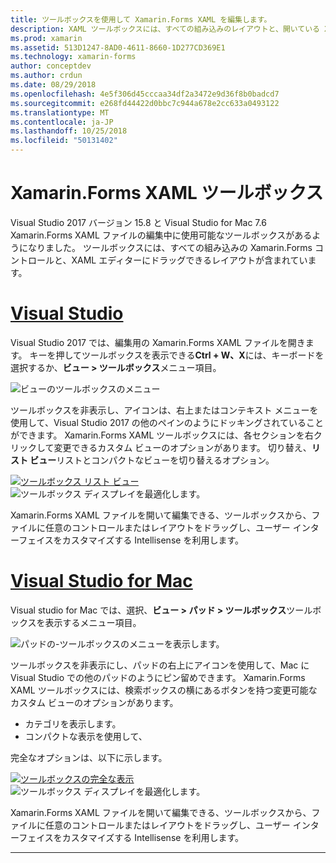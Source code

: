 ```yaml
---
title: ツールボックスを使用して Xamarin.Forms XAML を編集します。
description: XAML ツールボックスには、すべての組み込みのレイアウトと、開いている XAML ファイルに直接ドラッグできるコントロールが含まれています。
ms.prod: xamarin
ms.assetid: 513D1247-8AD0-4611-8660-1D277CD369E1
ms.technology: xamarin-forms
author: conceptdev
ms.author: crdun
ms.date: 08/29/2018
ms.openlocfilehash: 4e5f306d45cccaa34df2a3472e9d36f8b0badcd7
ms.sourcegitcommit: e268fd44422d0bbc7c944a678e2cc633a0493122
ms.translationtype: MT
ms.contentlocale: ja-JP
ms.lasthandoff: 10/25/2018
ms.locfileid: "50131402"
---
```

# <a name="xamarinforms-xaml-toolbox"></a>Xamarin.Forms XAML ツールボックス

Visual Studio 2017 バージョン 15.8 と Visual Studio for Mac 7.6 Xamarin.Forms XAML ファイルの編集中に使用可能なツールボックスがあるようになりました。 ツールボックスには、すべての組み込みの Xamarin.Forms コントロールと、XAML エディターにドラッグできるレイアウトが含まれています。

# <a name="visual-studiotabwindows"></a>[Visual Studio](#tab/windows)

Visual Studio 2017 では、編集用の Xamarin.Forms XAML ファイルを開きます。 キーを押してツールボックスを表示できる**Ctrl + W、X**には、キーボードを選択するか、**ビュー > ツールボックス**メニュー項目。

![ビューのツールボックスのメニュー](toolbox-images/win-view-menu.png)

ツールボックスを非表示し、アイコンは、右上またはコンテキスト メニューを使用して、Visual Studio 2017 の他のペインのようにドッキングされていることができます。 Xamarin.Forms XAML ツールボックスには、各セクションを右クリックして変更できるカスタム ビューのオプションがあります。 切り替え、**リスト ビュー**リストとコンパクトなビューを切り替えるオプション。

[![ツールボックス リスト ビュー](toolbox-images/win-full-display-sml.png)](toolbox-images/win-full-display.png#lightbox) ![ツールボックス ディスプレイを最適化します。](toolbox-images/win-compact-display.png)

Xamarin.Forms XAML ファイルを開いて編集できる、ツールボックスから、ファイルに任意のコントロールまたはレイアウトをドラッグし、ユーザー インターフェイスをカスタマイズする Intellisense を利用します。

# <a name="visual-studio-for-mactabmacos"></a>[Visual Studio for Mac](#tab/macos)

Visual studio for Mac では、選択、**ビュー > パッド > ツールボックス**ツールボックスを表示するメニュー項目。

![パッドの-ツールボックスのメニューを表示します。](toolbox-images/mac-view-menu.png)

ツールボックスを非表示にし、パッドの右上にアイコンを使用して、Mac に Visual Studio での他のパッドのようにピン留めできます。 Xamarin.Forms XAML ツールボックスには、検索ボックスの横にあるボタンを持つ変更可能なカスタム ビューのオプションがあります。

- カテゴリを表示します。
- コンパクトな表示を使用して、

完全なオプションは、以下に示します。

[![ツールボックスの完全な表示](toolbox-images/mac-full-display-sml.png)](toolbox-images/mac-full-display.png#lightbox)![ツールボックス ディスプレイを最適化します。](toolbox-images/mac-compact-display.png)

Xamarin.Forms XAML ファイルを開いて編集できる、ツールボックスから、ファイルに任意のコントロールまたはレイアウトをドラッグし、ユーザー インターフェイスをカスタマイズする Intellisense を利用します。

-----
